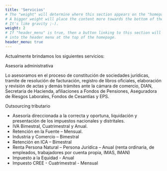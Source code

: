 ```yaml
---
title: 'Servicios'
# The "weight" will determine where this section appears on the "homepage".
# A bigger weight will place the content more towards the bottom of the page.
# It's like gravity ;-).
weight: 2
# If "header_menu" is true, then a button linking to this section will be placed
# into the header menu at the top of the homepage.
header_menu: true
---
```


Actualmente brindamos los siguientes servicios:

Asesoria administrativa

Lo asesoramos en el proceso de constitución de sociedades jurídicas, tramite de resolución de facturación, registro de libros oficiales, elaboración y revisión de actas y demás trámites ante la cámara de comercio, DIAN, Secretaria de Hacienda, afiliaciones a Fondos de Pensiones, Aseguradora de Riesgos Laborales, Fondos de Cesantías y EPS.

Outsourcing tributario

- Asesoría  direccionada a la correcta y oportuna, liquidación y  presentación de los impuestos nacionales y distritales.
- IVA Bimestral, Cuatrimestral y Anual.
- Retención en la Fuente – Mensual.
- Industria y Comercio – Bimestral
- Retención en ICA – Bimestral
- Renta Persona Natural – Persona Jurídica – Anual (renta ordinaria, de empleados, trabajadores por cuenta propia, IMAS, IMAN)
- Impuesto a la Equidad - Anual
- Impuesto CREE - Cuatrimestral - Mensual